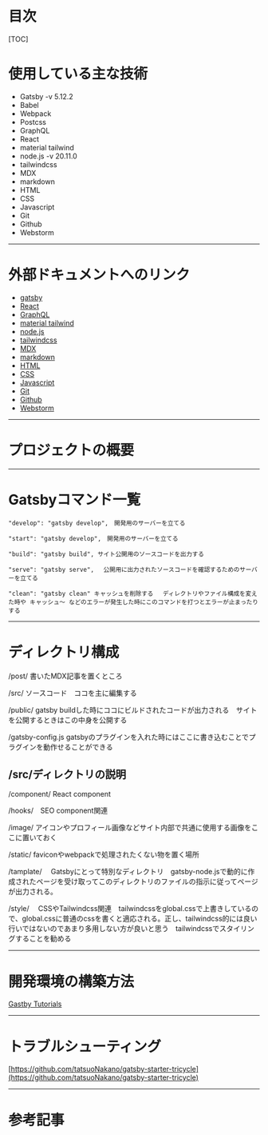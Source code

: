 





# 目次


[TOC]



# 使用している主な技術 



* Gatsby -v 5.12.2
* Babel
* Webpack
* Postcss
* GraphQL
* React
* material tailwind
* node.js -v 20.11.0
* tailwindcss
* MDX
* markdown
* HTML
* CSS
* Javascript
* Git
* Github
*  Webstorm


---


# 外部ドキュメントへのリンク 



* [gatsby](https://www.gatsbyjs.com/)
* [React](https://react.dev/)
* [GraphQL](https://graphql.org/)
* [material tailwind](https://www.material-tailwind.com/)
* [node.js](https://nodejs.org/en)
* [tailwindcss](https://tailwindcss.com/)
* [MDX](https://mdxjs.com/)
* [markdown](https://developer.mozilla.org/en-US/docs/MDN/Writing_guidelines/Howto/Markdown_in_MDN)
* [HTML](https://developer.mozilla.org/en-US/docs/Web/HTML)
* [CSS](https://developer.mozilla.org/en-US/docs/Web/CSS)
* [Javascript](https://developer.mozilla.org/en-US/docs/Web/JavaScript)
* [Git](https://git-scm.com/)
* [Github](https://github.com/)
*  [Webstorm](https://www.jetbrains.com/webstorm/)


---


# プロジェクトの概要 


---


# Gatsbyコマンド一覧

    "develop": "gatsby develop",　開発用のサーバーを立てる

    "start": "gatsby develop",　開発用のサーバーを立てる

    "build": "gatsby build", サイト公開用のソースコードを出力する

    "serve": "gatsby serve",　 公開用に出力されたソースコードを確認するためのサーバーを立てる

    "clean": "gatsby clean" キャッシュを削除する　 ディレクトリやファイル構成を変えた時や キャッシュ～ などのエラーが発生した時にこのコマンドを打つとエラーが止まったりする


---


# ディレクトリ構成 

/post/   書いたMDX記事を置くところ

/src/   ソースコード　ココを主に編集する

/public/  gatsby buildした時にココにビルドされたコードが出力される　サイトを公開するときはこの中身を公開する

/gatsby-config.js  gatsbyのプラグインを入れた時にはここに書き込むことでプラグインを動作せることができる


## /src/ディレクトリの説明

/component/ React component

/hooks/　SEO component関連

/image/ アイコンやプロフィール画像などサイト内部で共通に使用する画像をここに置いておく

/static/ faviconやwebpackで処理されたくない物を置く場所

/tamplate/ 　Gatsbyにとって特別なディレクトリ　gatsby-node.jsで動的に作成されたページを受け取ってこのディレクトリのファイルの指示に従ってページが出力される。

/style/ 　CSSやTailwindcss関連　tailwindcssをglobal.cssで上書きしているので、global.cssに普通のcssを書くと適応される。正し、tailwindcss的には良い行いではないのであまり多用しない方が良いと思う　tailwindcssでスタイリングすることを勧める


---


# 開発環境の構築方法 

[Gastby Tutorials](https://www.gatsbyjs.com/docs/tutorial/)


---


# トラブルシューティング

[https://github.com/tatsuoNakano/gatsby-starter-tricycle](https://github.com/tatsuoNakano/gatsby-starter-tricycle)


---


# 参考記事 
